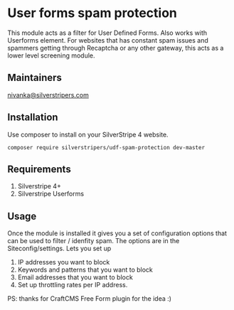 # User forms spam protection

This module acts as a filter for User Defined Forms. Also works with Userforms element. For websites that has constant spam issues and spammers getting through Recaptcha or any other gateway, this acts as a lower level screening module. 

## Maintainers
nivanka@silverstripers.com

## Installation

Use composer to install on your SilverStripe 4 website.

```
composer require silverstripers/udf-spam-protection dev-master
```

## Requirements

1. Silverstripe 4+
2. Silverstripe Userforms

## Usage 

Once the module is installed it gives you a set of configuration options that can be used to filter / idenfity spam. The options are in the Siteconfig/settings. Lets you set up

1. IP addresses you want to block
2. Keywords and patterns that you want to block 
3. Email addresses that you want to block
4. Set up throttling rates per IP address.

PS: thanks for CraftCMS Free Form plugin for the idea :)
